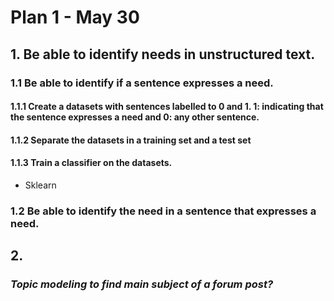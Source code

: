 # Plan 1 - May 30

## 1. Be able to identify needs in unstructured text.

### 1.1 Be able to identify if a sentence expresses a need.

#### 1.1.1 Create a datasets with sentences labelled to 0 and 1. 1: indicating that the sentence expresses a need and 0: any other sentence.

#### 1.1.2 Separate the datasets in a training set and a test set

#### 1.1.3 Train a classifier on the datasets.

- Sklearn
 
### 1.2 Be able to identify the need in a sentence that expresses a need.

## 2. 

### *Topic modeling to find main subject of a forum post?*
